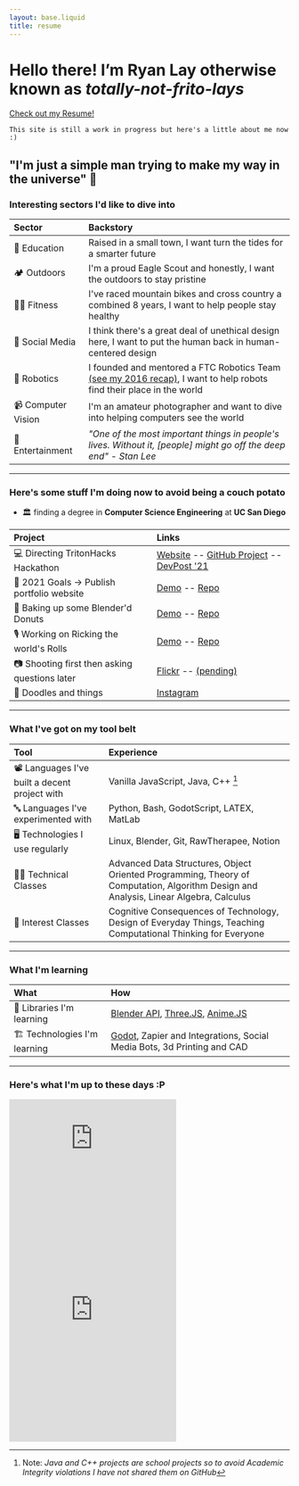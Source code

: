 ```yaml
---
layout: base.liquid
title: resume
---
```



# Hello there! I’m Ryan Lay otherwise known as *totally-not-frito-lays*
[Check out my Resume!](https://docs.google.com/document/d/19y4DYlpCbBB4MznEPp1gzgv9rbn6oTp7/edit?usp=sharing&ouid=104886245357892407782&rtpof=true&sd=true)

```
This site is still a work in progress but here's a little about me now :)
```

## "I'm just a simple man trying to make my way in the universe" 🌌
### Interesting sectors I'd like to dive into 

| Sector | Backstory |
| :--- | :--- |
|🧮 Education | Raised in a small town, I want turn the tides for a smarter future |
|🏕️ Outdoors | I'm a proud Eagle Scout and honestly, I want the outdoors to stay pristine |
|🚴‍♂️ Fitness | I've raced mountain bikes and cross country a combined 8 years, I want to help people stay healthy |
|📱 Social Media | I think there's a great deal of unethical design here, I want to put the human back in human-centered design |
|🤖 Robotics | I founded and mentored a FTC Robotics Team [(see my 2016 recap)](https://youtu.be/svJWyWrwLh4), I want to help robots find their place in the world |
|📹 Computer Vision | I'm an amateur photographer and want to dive into helping computers see the world |
|🎥 Entertainment | *"One of the most important things in people's lives. Without it, [people] might go off the deep end" - Stan Lee*

---

### Here's some stuff I'm doing now to avoid being a couch potato
- 🏛️ finding a degree in **Computer Science Engineering** at **UC San Diego**

| Project | Links |
| :--- | :--- |
| 💻 Directing TritonHacks Hackathon | [Website](https://www.tritonhacks.org/) -- [GitHub Project](https://github.com/tritonhacks) -- [DevPost '21](https://tritonhacks-2021.devpost.com/?ref_feature=challenge&ref_medium=discover) |
| 🥅 2021 Goals -> Publish portfolio website | [Demo](https://totally-not-frito-lays.github.io/) -- [Repo](https://github.com/totally-not-frito-lays/totally-not-frito-lays.github.io) |
| 🍩 Baking up some Blender'd Donuts | [Demo](https://totally-not-frito-lays.github.io/Donut/) -- [Repo](https://github.com/totally-not-frito-lays/Donut) |
| 🎙️ Working on Ricking the world's Rolls | [Demo](https://totally-not-frito-lays.github.io/RickRollBot/) -- [Repo](https://github.com/totally-not-frito-lays/RickRollBot) |
| 📷 Shooting first then asking questions later | [Flickr](https://www.flickr.com/photos/137664649@N02) -- [(pending)]() |
| 🎨 Doodles and things | [Instagram](https://www.instagram.com/slightly_stale_scraps/) |

---

### What I've got on my tool belt

| Tool | Experience |
| :--- | :--- |
| 📽️ Languages I've built a decent project with | Vanilla JavaScript, Java, C++ [^1] |
| 🔤 Languages I've experimented with | Python, Bash, GodotScript, LATEX, MatLab |
| 🖥️ Technologies I use regularly | Linux, Blender, Git, RawTherapee, Notion |
| 👨‍🎓 Technical Classes | Advanced Data Structures, Object Oriented Programming, Theory of Computation, Algorithm Design and Analysis, Linear Algebra, Calculus |
| 🎨 Interest Classes | Cognitive Consequences of Technology, Design of Everyday Things, Teaching Computational Thinking for Everyone |

[^1]: Note: *Java and C++ projects are school projects so to avoid Academic Integrity violations I have not shared them on GitHub*

---

### What I'm learning

| What | How |
| :--- | :--- |
| 🍼 Libraries I'm learning | [Blender API](https://docs.blender.org/api/current/info_overview.html), [Three.JS](https://threejs.org/), [Anime.JS](https://animejs.com/) |
| 🏗️ Technologies I'm learning | [Godot](https://godotengine.org/), Zapier and Integrations, Social Media Bots, 3d Printing and CAD |

---

### Here's what I'm up to these days :P

<iframe height='160' width='300' frameborder='0' allowtransparency='true' scrolling='no' src='https://www.strava.com/athletes/12527336/activity-summary/bad15b519d6a164166cf60734929737423c873e9'></iframe>

<iframe height='454' width='300' frameborder='0' allowtransparency='true' scrolling='no' src='https://www.strava.com/athletes/12527336/latest-rides/bad15b519d6a164166cf60734929737423c873e9'></iframe>
